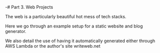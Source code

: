 -# Part 3. Web Projects

The web is a particularly beautiful hot mess of tech stacks. 

Here we go through an example setup for a static website and blog generator. 

We also detail the use of having it automatically generated either through AWS Lambda or the author's site writeweb.net


